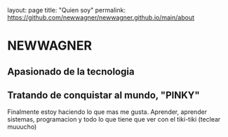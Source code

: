 layout: page
title: "Quien soy"
permalink: https://github.com/newwagner/newwagner.github.io/main/about

# NEWWAGNER

## Apasionado de la tecnologia
## Tratando de conquistar al mundo, "PINKY"

Finalmente estoy haciendo lo que mas me gusta. Aprender, aprender sistemas, programacion y todo lo que tiene que ver con el tiki-tiki (teclear muuucho)
